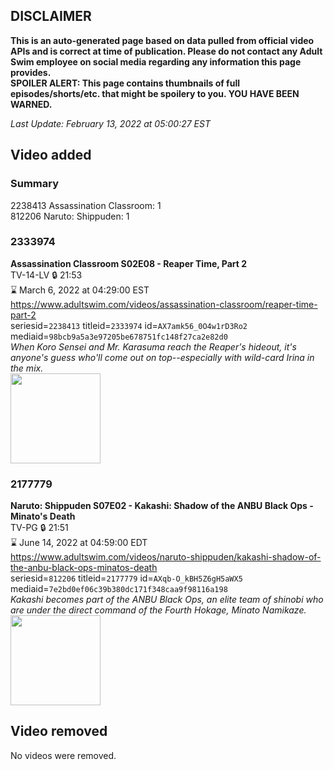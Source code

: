 ## DISCLAIMER
**This is an auto-generated page based on data pulled from official video APIs and is correct at time of publication. Please do not contact any Adult Swim employee on social media regarding any information this page provides.**  
**SPOILER ALERT: This page contains thumbnails of full episodes/shorts/etc. that might be spoilery to you. YOU HAVE BEEN WARNED.**  

_Last Update: February 13, 2022 at 05:00:27 EST_
## Video added
### Summary
2238413 Assassination Classroom: 1  
812206 Naruto: Shippuden: 1  
### 2333974
**Assassination Classroom S02E08 - Reaper Time, Part 2**  
TV-14-LV 🔒 21:53  
⌛ March 6, 2022 at 04:29:00 EST  
https://www.adultswim.com/videos/assassination-classroom/reaper-time-part-2  
seriesid=`2238413` titleid=`2333974` id=`AX7amk56_0O4w1rD3Ro2` mediaid=`98bcb9a5a3e97205be678751fc148f27ca2e82d0`  
_When Koro Sensei and Mr. Karasuma reach the Reaper's hideout, it's anyone's guess who'll come out on top--especially with wild-card Irina in the mix._  
<a href="https://media.cdn.adultswim.com/uploads/20220208/thumbnails/2_22281330410-AssassinationClassroom_030_ReaperTime_Part2.png"><img src="https://media.cdn.adultswim.com/uploads/20220208/thumbnails/2_22281330410-AssassinationClassroom_030_ReaperTime_Part2.png" height="144px" /></a>
### 2177779
**Naruto: Shippuden S07E02 - Kakashi: Shadow of the ANBU Black Ops - Minato's Death**  
TV-PG 🔒 21:51  
⌛ June 14, 2022 at 04:59:00 EDT  
https://www.adultswim.com/videos/naruto-shippuden/kakashi-shadow-of-the-anbu-black-ops-minatos-death  
seriesid=`812206` titleid=`2177779` id=`AXqb-O_kBH5Z6gH5aWX5` mediaid=`7e2bd0ef06c39b380dc171f348caa9f98116a198`  
_Kakashi becomes part of the ANBU Black Ops, an elite team of shinobi who are under the direct command of the Fourth Hokage, Minato Namikaze._  
<a href="https://media.cdn.adultswim.com/uploads/20210716/thumbnails/2_217161026540-NarutoShippuden_350_KakashiShadowOfTheANBUBlackOpsMinatosDeath.png"><img src="https://media.cdn.adultswim.com/uploads/20210716/thumbnails/2_217161026540-NarutoShippuden_350_KakashiShadowOfTheANBUBlackOpsMinatosDeath.png" height="144px" /></a>
## Video removed
No videos were removed.  
